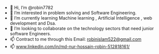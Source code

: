 - 👋 Hi, I’m @robin7782
- 👀 I’m interested in problem solving and Software Engineering.
- 🌱 I’m currently learning Machine learning , Artificial Intelligence , web development and Dsa.
- 💞️ I’m looking to collaborate on the technology sectors that need junior software Engineers.
- 📫 Contract to me through this Email: robinislam522@gmail.com
- 📫 www.linkedin.com/in/md-nur-hossain-robin-512818161/

<!---
robin7782/robin7782 is a ✨ special ✨ repository because its `README.md` (this file) appears on your GitHub profile.
You can click the Preview link to take a look at your changes.
--->
